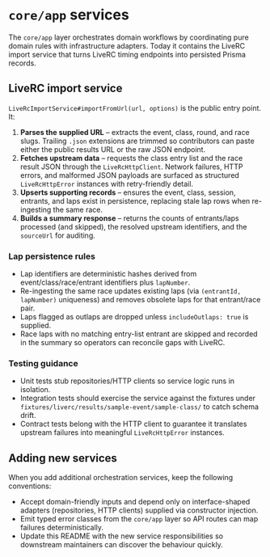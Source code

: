 # `core/app` services

The `core/app` layer orchestrates domain workflows by coordinating pure domain
rules with infrastructure adapters. Today it contains the LiveRC import service
that turns LiveRC timing endpoints into persisted Prisma records.

## LiveRC import service

`LiveRcImportService#importFromUrl(url, options)` is the public entry point. It:

1. **Parses the supplied URL** – extracts the event, class, round, and race
   slugs. Trailing `.json` extensions are trimmed so contributors can paste
   either the public results URL or the raw JSON endpoint.
2. **Fetches upstream data** – requests the class entry list and the race result
   JSON through the `LiveRcHttpClient`. Network failures, HTTP errors, and
   malformed JSON payloads are surfaced as structured `LiveRcHttpError`
   instances with retry-friendly detail.
3. **Upserts supporting records** – ensures the event, class, session, entrants,
   and laps exist in persistence, replacing stale lap rows when re-ingesting the
   same race.
4. **Builds a summary response** – returns the counts of entrants/laps processed
   (and skipped), the resolved upstream identifiers, and the `sourceUrl` for
   auditing.

### Lap persistence rules

- Lap identifiers are deterministic hashes derived from event/class/race/entrant
  identifiers plus `lapNumber`.
- Re-ingesting the same race updates existing laps (via
  `(entrantId, lapNumber)` uniqueness) and removes obsolete laps for that
  entrant/race pair.
- Laps flagged as outlaps are dropped unless `includeOutlaps: true` is supplied.
- Race laps with no matching entry-list entrant are skipped and recorded in the
  summary so operators can reconcile gaps with LiveRC.

### Testing guidance

- Unit tests stub repositories/HTTP clients so service logic runs in isolation.
- Integration tests should exercise the service against the fixtures under
  `fixtures/liverc/results/sample-event/sample-class/` to catch schema drift.
- Contract tests belong with the HTTP client to guarantee it translates upstream
  failures into meaningful `LiveRcHttpError` instances.

## Adding new services

When you add additional orchestration services, keep the following conventions:

- Accept domain-friendly inputs and depend only on interface-shaped adapters
  (repositories, HTTP clients) supplied via constructor injection.
- Emit typed error classes from the `core/app` layer so API routes can map
  failures deterministically.
- Update this README with the new service responsibilities so downstream
  maintainers can discover the behaviour quickly.
